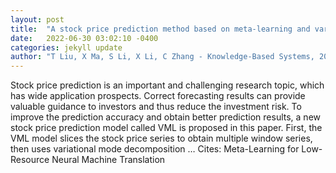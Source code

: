 ```yaml
---
layout: post
title:  "A stock price prediction method based on meta-learning and variational mode decomposition"
date:   2022-06-30 03:02:10 -0400
categories: jekyll update
author: "T Liu, X Ma, S Li, X Li, C Zhang - Knowledge-Based Systems, 2022"
---
```

Stock price prediction is an important and challenging research topic, which has wide application prospects. Correct forecasting results can provide valuable guidance to investors and thus reduce the investment risk. To improve the prediction accuracy and obtain better prediction results, a new stock price prediction model called VML is proposed in this paper. First, the VML model slices the stock price series to obtain multiple window series, then uses variational mode decomposition …
Cites: ‪Meta-Learning for Low-Resource Neural Machine Translation‬  